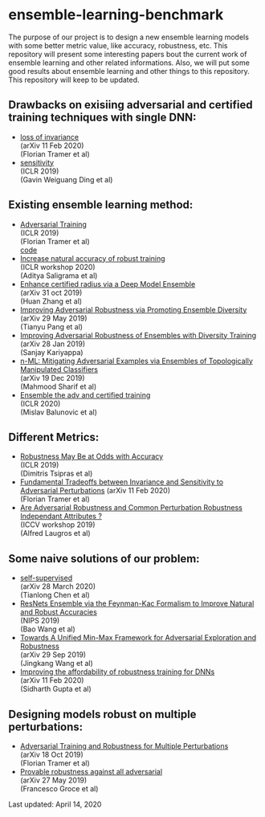 # ensemble-learning-benchmark
The purpose of our project is to design a new ensemble learning models with some better metric value, like accuracy, robustness, etc. 
This repository will present some interesting papers bout the current work of ensemble learning and other related informations. Also, we will put some good results about ensemble learning and other things to this repository. This repository will keep to be updated. 

## Drawbacks on exisiing adversarial and certified training techniques with single DNN:  
* [loss of invariance](https://arxiv.org/pdf/2002.04599.pdf)  
(arXiv 11 Feb 2020)  
(Florian Tramer et al)  
* [sensitivity](https://openreview.net/pdf?id=S1xNEhR9KX)  
(ICLR 2019)  
(Gavin Weiguang Ding et al)  


## Existing ensemble learning method:

* [Adversarial Training](https://arxiv.org/abs/1705.07204)  
(ICLR 2019)  
(Florian Tramer et al)  
[code](https://github.com/ftramer/ensemble-adv-training)
* [Increase natural accuracy of robust training](https://arxiv.org/pdf/2002.11572.pdf)  
(ICLR workshop 2020)  
(Aditya Saligrama et al)  
* [Enhance certified radius via a Deep Model Ensemble](https://arxiv.org/pdf/1910.14655.pdf)  
(arXiv 31 oct 2019)  
(Huan Zhang et al)  
* [Improving Adversarial Robustness via Promoting Ensemble Diversity](https://arxiv.org/pdf/1901.08846.pdf)  
(arXiv 29 May 2019)  
(Tianyu Pang et al)  
* [Improving Adversarial Robustness of Ensembles with Diversity Training](https://arxiv.org/pdf/1901.09981.pdf)  
(arXiv 28 Jan 2019)  
(Sanjay Kariyappa)  
* [n-ML: Mitigating Adversarial Examples via Ensembles of Topologically Manipulated Classifiers](https://arxiv.org/pdf/1912.09059.pdf)  
(arXiv 19 Dec 2019)  
(Mahmood Sharif et al)  
* [Ensemble the adv and certified training](https://openreview.net/forum?id=SJxSDxrKDr)  
(ICLR 2020)  
(Mislav Balunovic et al)  

## Different Metrics:   
* [Robustness May Be at Odds with Accuracy](https://openreview.net/forum?id=SyxAb30cY7)  
(ICLR 2019)  
(Dimitris Tsipras et al)  
* [Fundamental Tradeoffs between Invariance and Sensitivity to Adversarial Perturbations](https://arxiv.org/pdf/2002.04599.pdf)
(arXiv 11 Feb 2020)  
(Florian Tramer et al)  
* [Are Adversarial Robustness and Common Perturbation Robustness Independant Attributes ?](http://openaccess.thecvf.com/content_ICCVW_2019/papers/RLQ/Laugros_Are_Adversarial_Robustness_and_Common_Perturbation_Robustness_Independant_Attributes__ICCVW_2019_paper.pdf)  
(ICCV workshop 2019)  
(Alfred Laugros et al)


## Some naive solutions of our problem:  
* [self-supervised](https://arxiv.org/pdf/2003.12862.pdf)   
(arXiv 28 March 2020)    
(Tianlong Chen et al)  
* [ResNets Ensemble via the Feynman-Kac Formalism to Improve Natural and Robust Accuracies](https://papers.nips.cc/paper/8443-resnets-ensemble-via-the-feynman-kac-formalism-to-improve-natural-and-robust-accuracies.pdf)  
(NIPS 2019)  
(Bao Wang et al)  
* [Towards A Unified Min-Max Framework for Adversarial Exploration and Robustness](https://www.researchgate.net/profile/Jiacen_Xu2/publication/333679480_Beyond_Adversarial_Training_Min-Max_Optimization_in_Adversarial_Attack_and_Defense/links/5dbfb886a6fdcc212800a8ef/Beyond-Adversarial-Training-Min-Max-Optimization-in-Adversarial-Attack-and-Defense.pdf)  
(arXiv 29 Sep 2019)  
(Jingkang Wang et al)  
* [Improving the affordability of robustness training for DNNs](https://arxiv.org/pdf/2002.04237.pdf)  
(arXiv 11 Feb 2020)  
(Sidharth Gupta et al)  



## Designing models robust on multiple perturbations:  
* [Adversarial Training and Robustness for Multiple Perturbations](https://arxiv.org/pdf/1904.13000.pdf)  
(arXiv 18 Oct 2019)  
(Florian Tramer et al)  
* [Provable robustness against all adversarial](https://arxiv.org/pdf/1905.11213.pdf)  
(arXiv 27 May 2019)  
(Francesco Groce et al)  


Last updated: April 14, 2020
